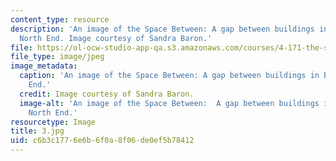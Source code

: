 ```yaml
---
content_type: resource
description: 'An image of the Space Between: A gap between buildings in Boston''s
  North End. Image courtesy of Sandra Baron.'
file: https://ol-ocw-studio-app-qa.s3.amazonaws.com/courses/4-171-the-space-between-workshop-fall-2004/c6b3c1776e6b6f0a8f06de0ef5b78412_3.jpg
file_type: image/jpeg
image_metadata:
  caption: 'An image of the Space Between: A gap between buildings in Boston''s North
    End.'
  credit: Image courtesy of Sandra Baron.
  image-alt: 'An image of the Space Between:  A gap between buildings in Boston''s
    North End.'
resourcetype: Image
title: 3.jpg
uid: c6b3c177-6e6b-6f0a-8f06-de0ef5b78412
---
```

